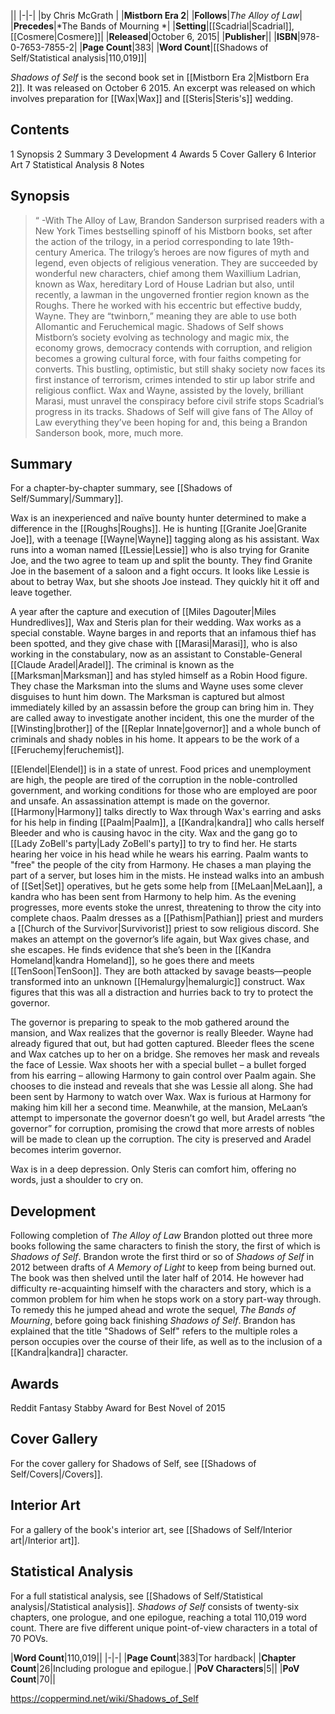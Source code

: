 |**<Shadows of Self>**|
|-|-|
|by  Chris McGrath |
|**Mistborn Era 2**|
|**Follows**|*The Alloy of Law*|
|**Precedes**|*The Bands of Mourning *|
|**Setting**|[[Scadrial\|Scadrial]], [[Cosmere\|Cosmere]]|
|**Released**|October 6, 2015|
|**Publisher**||
|**ISBN**|978-0-7653-7855-2|
|**Page Count**|383|
|**Word Count**|[[Shadows of Self/Statistical analysis\|110,019]]|

*Shadows of Self* is the second book set in [[Mistborn Era 2\|Mistborn Era 2]]. It was released on October 6 2015.
An excerpt was released on  which involves preparation for [[Wax\|Wax]] and [[Steris\|Steris's]] wedding.

## Contents

1 Synopsis
2 Summary
3 Development
4 Awards
5 Cover Gallery
6 Interior Art
7 Statistical Analysis
8 Notes


## Synopsis
>“
\-With The Alloy of Law, Brandon Sanderson surprised readers with a New York Times bestselling spinoff of his Mistborn books, set after the action of the trilogy, in a period corresponding to late 19th-century America.
The trilogy’s heroes are now figures of myth and legend, even objects of religious veneration. They are succeeded by wonderful new characters, chief among them Waxillium Ladrian, known as Wax, hereditary Lord of House Ladrian but also, until recently, a lawman in the ungoverned frontier region known as the Roughs. There he worked with his eccentric but effective buddy, Wayne. They are “twinborn,” meaning they are able to use both Allomantic and Feruchemical magic.
Shadows of Self shows Mistborn’s society evolving as technology and magic mix, the economy grows, democracy contends with corruption, and religion becomes a growing cultural force, with four faiths competing for converts.
This bustling, optimistic, but still shaky society now faces its first instance of terrorism, crimes intended to stir up labor strife and religious conflict. Wax and Wayne, assisted by the lovely, brilliant Marasi, must unravel the conspiracy before civil strife stops Scadrial’s progress in its tracks.
Shadows of Self will give fans of The Alloy of Law everything they’ve been hoping for and, this being a Brandon Sanderson book, more, much more.


## Summary
For a chapter-by-chapter summary, see [[Shadows of Self/Summary\|/Summary]].

Wax is an inexperienced and naïve bounty hunter determined to make a difference in the [[Roughs\|Roughs]]. He is hunting [[Granite Joe\|Granite Joe]], with a teenage [[Wayne\|Wayne]] tagging along as his assistant. Wax runs into a woman named [[Lessie\|Lessie]] who is also trying for Granite Joe, and the two agree to team up and split the bounty. They find Granite Joe in the basement of a saloon and a fight occurs. It looks like Lessie is about to betray Wax, but she shoots Joe instead. They quickly hit it off and leave together.


A year after the capture and execution of [[Miles Dagouter\|Miles Hundredlives]], Wax and Steris plan for their wedding. Wax works as a special constable. Wayne barges in and reports that an infamous thief has been spotted, and they give chase with [[Marasi\|Marasi]], who is also working in the constabulary, now as an assistant to Constable-General [[Claude Aradel\|Aradel]]. The criminal is known as the [[Marksman\|Marksman]] and has styled himself as a Robin Hood figure. They chase the Marksman into the slums and Wayne uses some clever disguises to hunt him down. The Marksman is captured but almost immediately killed by an assassin before the group can bring him in.
They are called away to investigate another incident, this one the murder of the [[Winsting\|brother]] of the [[Replar Innate\|governor]] and a whole bunch of criminals and shady nobles in his home. It appears to be the work of a [[Feruchemy\|feruchemist]].


[[Elendel\|Elendel]] is in a state of unrest. Food prices and unemployment are high, the people are tired of the corruption in the noble-controlled government, and working conditions for those who are employed are poor and unsafe. An assassination attempt is made on the governor. [[Harmony\|Harmony]] talks directly to Wax through Wax's earring and asks for his help in finding [[Paalm\|Paalm]], a [[Kandra\|kandra]] who calls herself Bleeder and who is causing havoc in the city.
Wax and the gang go to [[Lady ZoBell's party\|Lady ZoBell's party]] to try to find her. He starts hearing her voice in his head while he wears his earring. Paalm wants to "free" the people of the city from Harmony. He chases a man playing the part of a server, but loses him in the mists. He instead walks into an ambush of [[Set\|Set]] operatives, but he gets some help from [[MeLaan\|MeLaan]], a kandra who has been sent from Harmony to help him.
As the evening progresses, more events stoke the unrest, threatening to throw the city into complete chaos. Paalm dresses as a [[Pathism\|Pathian]] priest and murders a [[Church of the Survivor\|Survivorist]] priest to sow religious discord. She makes an attempt on the governor’s life again, but Wax gives chase, and she escapes. He finds evidence that she’s been in the [[Kandra Homeland\|kandra Homeland]], so he goes there and meets [[TenSoon\|TenSoon]]. They are both attacked by savage beasts—people transformed into an unknown [[Hemalurgy\|hemalurgic]] construct. Wax figures that this was all a distraction and hurries back to try to protect the governor.


The governor is preparing to speak to the mob gathered around the mansion, and Wax realizes that the governor is really Bleeder. Wayne had already figured that out, but had gotten captured. Bleeder flees the scene and Wax catches up to her on a bridge. She removes her mask and reveals the face of Lessie. Wax shoots her with a special bullet – a bullet forged from his earring – allowing Harmony to gain control over Paalm again. She chooses to die instead and reveals that she was Lessie all along. She had been sent by Harmony to watch over Wax. Wax is furious at Harmony for making him kill her a second time.
Meanwhile, at the mansion, MeLaan’s attempt to impersonate the governor doesn’t go well, but Aradel arrests “the governor” for corruption, promising the crowd that more arrests of nobles will be made to clean up the corruption. The city is preserved and Aradel becomes interim governor.


Wax is in a deep depression. Only Steris can comfort him, offering no words, just a shoulder to cry on.

## Development
Following completion of *The Alloy of Law* Brandon plotted out three more books following the same characters to finish the story, the first of which is *Shadows of Self*. Brandon wrote the first third or so of *Shadows of Self* in 2012 between drafts of *A Memory of Light* to keep from being burned out. The book was then shelved until the later half of 2014. He however had difficulty re-acquainting himself with the characters and story, which is a common problem for him when he stops work on a story part-way through. To remedy this he jumped ahead and wrote the sequel, *The Bands of Mourning*, before going back finishing *Shadows of Self*.
Brandon has explained that the title "Shadows of Self" refers to the multiple roles a person occupies over the course of their life, as well as to the inclusion of a [[Kandra\|kandra]] character.

## Awards
Reddit Fantasy Stabby Award for Best Novel of 2015
## Cover Gallery
For the cover gallery for Shadows of Self, see [[Shadows of Self/Covers\|/Covers]].
## Interior Art
For a gallery of the book's interior art, see [[Shadows of Self/Interior art\|/Interior art]].
## Statistical Analysis
For a full statistical analysis, see [[Shadows of Self/Statistical analysis\|/Statistical analysis]].
*Shadows of Self* consists of twenty-six chapters, one prologue, and one epilogue, reaching a total 110,019 word count. There are five different unique point-of-view characters in a total of 70 POVs.

|**Word Count**|110,019||
|-|-|
|**Page Count**|383|Tor hardback|
|**Chapter Count**|26|Including prologue and epilogue.|
|**PoV Characters**|5||
|**PoV Count**|70||



https://coppermind.net/wiki/Shadows_of_Self